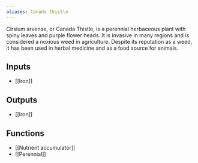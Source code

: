 ```yaml
---
aliases: Canada thistle
---
```

Cirsium arvense, or Canada Thistle, is a perennial herbaceous plant with spiny leaves and purple flower heads. It is invasive in many regions and is considered a noxious weed in agriculture. Despite its reputation as a weed, it has been used in herbal medicine and as a food source for animals.
## Inputs
- [[Iron]]

## Outputs
- [[Iron]]

## Functions
- [[Nutrient accumulator]]
- [[Perennial]]
